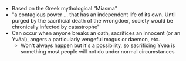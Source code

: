 - Based on the Greek mythological "Miasma"
- "a contagious power ... that has an independent life of its own. Until purged by the sacrificial death of the wrongdoer, society would be chronically infected by catastrophe"
- Can occur when anyone breaks an oath, sacrifices an innocent (or an Yvðai), angers a particularly vengeful magus or daemon, etc.
	- Won't always happen but it's a possibility, so sacrificing Yvða is something most people will not do under normal circumstances
